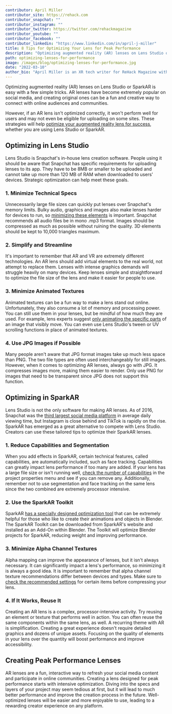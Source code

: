 ```yaml
---
contributor: April Miller
contributor_site: https://rehack.com
contributor_snapchat: ""
contributor_instagram: ""
contributor_twitter: https://twitter.com/rehackmagazine
contributor_youtube: ""
contributor_facebook: ""
contributor_linkedin: "https://www.linkedin.com/in/april-j-miller"
title: 8 Tips for Optimizing Your Lens for Peak Performance
description: "Optimizing augmented reality (AR) lenses on Lens Studio or SparkAR is easy with a few simple tricks. AR lenses have become extremely popular on social media, and creating original ones can be a fun and creative way to connect with online audiences and communities. "
path: optimizing-lenses-for-performance
image: /images/blog/optimizing-lenses-for-performance.jpg
date: "2022-03-10"
author_bio: "April Miller is an XR tech writer for ReHack Magazine with a passion for educating readers on the technology's promising future."
---
```


Optimizing augmented reality (AR) lenses on Lens Studio or SparkAR is easy with a few simple tricks. AR lenses have become extremely popular on social media, and creating original ones can be a fun and creative way to connect with online audiences and communities.

However, if an AR lens isn't optimized correctly, it won't perform well for users and may not even be eligible for uploading on some sites. These strategies will help [optimize your augmented reality lens for success](https://rehack.com/iot/how-do-augmented-reality-applications-work/), whether you are using Lens Studio or SparkAR.

## Optimizing in Lens Studio

Lens Studio is Snapchat's in-house lens creation software. People using it should be aware that Snapchat has specific requirements for uploading lenses to its app. They have to be 8MB or smaller to be uploaded and cannot take up more than 120 MB of RAM when downloaded to users' devices. Strategic optimization can help meet these goals.

### 1. Minimize Technical Specs

Unnecessarily large file sizes can quickly put lenses over Snapchat's memory limits. Bulky audio, graphics and images also make lenses harder for devices to run, so [minimizing these elements](https://support.lensstudio.snapchat.com/hc/en-us/articles/360031554471-How-do-I-optimize-my-Lens-if-it-s-over-8-MB-in-size-) is important. Snapchat recommends all audio files be in mono .mp3 format. Images should be compressed as much as possible without ruining the quality. 3D elements should be kept to 10,000 triangles maximum.

### 2. Simplify and Streamline

It's important to remember that AR and VR are extremely different technologies. An AR lens should add virtual elements to the real world, not attempt to replace them. Lenses with intense graphics demands will struggle heavily on many devices. Keep lenses simple and straightforward to optimize the file size of the lens and make it easier for people to use.

### 3. Minimize Animated Textures

Animated textures can be a fun way to make a lens stand out online. Unfortunately, they also consume a lot of memory and processing power. You can still use them in your lenses, but be mindful of how much they are used. For example, lens experts suggest [only animating the specific parts](https://medium.com/lens-studio/tips-and-tricks-e69f1092d0f4) of an image that visibly move. You can even use Lens Studio's tween or UV scrolling functions in place of animated textures.

### 4. Use JPG Images if Possible

Many people aren't aware that JPG format images take up much less space than PNG. The two file types are often used interchangeably for still images. However, when it comes to optimizing AR lenses, always go with JPG. It compresses images more, making them easier to render. Only use PNG for images that need to be transparent since JPG does not support this function.

## Optimizing in SparkAR

Lens Studio is not the only software for making AR lenses. As of 2016, Snapchat was the [third largest social media platform](https://www.ecoatm.com/blogs/news/time-americans-spend-on-phones) in average daily viewing time, but Instagram is close behind and TikTok is rapidly on the rise. SparkAR has emerged as a great alternative to compete with Lens Studio. Creators can use these tailored tips to optimize their SparkAR lenses.

### 1. Reduce Capabilities and Segmentation

When you add effects in SparkAR, certain technical features, called capabilities, are automatically included, such as face tracking. Capabilities can greatly impact lens performance if too many are added. If your lens has a large file size or isn't running well, [check the number of capabilities](https://sparkar.facebook.com/ar-studio/learn/articles/fundamentals/technical-guidelines/#reducing-the-impact-of-capabilities-and-features) in the project properties menu and see if you can remove any. Additionally, remember not to use segmentation and face tracking on the same lens since the two combined are extremely processor intensive.

### 2. Use the SparkAR Toolkit

SparkAR [has a specially designed optimization tool](https://sparkar.facebook.com/ar-studio/learn/articles/creating-and-prepping-assets/toolkit-for-blender) that can be extremely helpful for those who like to create their animations and objects in Blender. The SparkAR Toolkit can be downloaded from SparkAR's website and installed as an Add-On within Blender. The Toolkit will optimize Blender projects for SparkAR, reducing weight and improving performance.

### 3. Minimize Alpha Channel Textures

Alpha mapping can improve the appearance of lenses, but it isn't always necessary. It can significantly impact a lens's performance, so minimizing it is always a good idea. It is important to remember that alpha channel texture recommendations differ between devices and types. Make sure to [check the recommended settings](https://developers.facebook.com/docs/ar-studio/docs/compression) for certain items before compressing your lens.

### 4. If It Works, Reuse It

Creating an AR lens is a complex, processor-intensive activity. Try reusing an element or texture that performs well in action. You can often reuse the same components within the same lens, as well. A recurring theme with AR is simplification. Creating a great experience doesn't require detailed graphics and dozens of unique assets. Focusing on the quality of elements in your lens over the quantity will boost performance and improve accessibility.

## Creating Peak Performance Lenses

AR lenses are a fun, interactive way to refresh your social media content and participate in online communities. Creating a lens designed for peak performance starts with intensive optimization. Diving into the specs and layers of your project may seem tedious at first, but it will lead to much better performance and improve the creation process in the future. Well-optimized lenses will be easier and more enjoyable to use, leading to a rewarding creator experience on any platform.